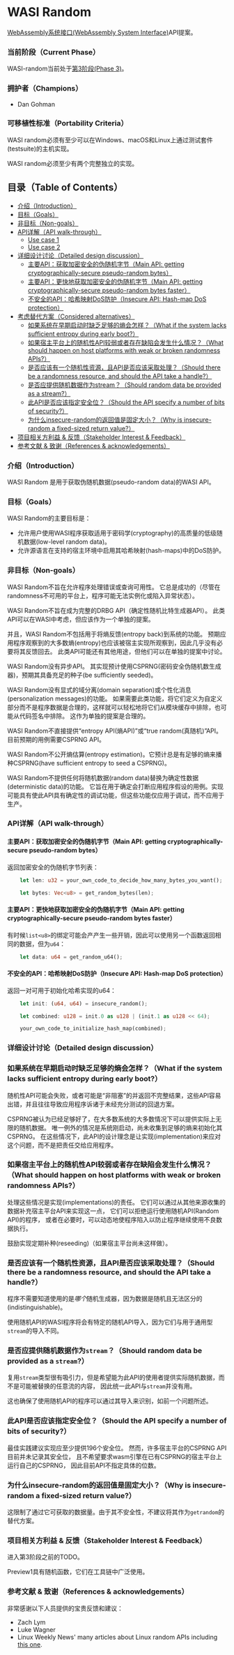 # WASI Random

[WebAssembly系统接口(WebAssembly System Interface)](https://github.com/WebAssembly/WASI)API提案。

### 当前阶段（Current Phase）

WASI-random当前处于[第3阶段(Phase 3)][Phase 3]。

[Phase 3]: https://github.com/WebAssembly/WASI/blob/main/Proposals.md#phase-3---implementation-phase-cg--wg

### 拥护者（Champions）

- Dan Gohman

### 可移植性标准（Portability Criteria）

WASI random必须有至少可以在Windows、macOS和Linux上通过测试套件(testsuite)的主机实现。

WASI random必须至少有两个完整独立的实现。

## 目录（Table of Contents）

- [介绍（Introduction）](#介绍introduction)
- [目标（Goals）](#目标goals)
- [非目标（Non-goals）](#非目标non-goals)
- [API详解（API walk-through）](#API详解api-walk-through)
  - [Use case 1](#use-case-1)
  - [Use case 2](#use-case-2)
- [详细设计讨论（Detailed design discussion）](#详细设计讨论detailed-design-discussion)
  - [主要API：获取加密安全的伪随机字节（Main API: getting cryptographically-secure pseudo-random bytes）](#主要api获取加密安全的伪随机字节main-api-getting-cryptographically-secure-pseudo-random-bytes)
  - [主要API：更快地获取加密安全的伪随机字节（Main API: getting cryptographically-secure pseudo-random bytes faster）](#主要api更快地获取加密安全的伪随机字节main-api-getting-cryptographically-secure-pseudo-random-bytes-faster)
  - [不安全的API：哈希映射DoS防护（Insecure API: Hash-map DoS protection）](#不安全的api哈希映射dos防护insecure-api-hash-map-dos-protection)
- [考虑替代方案（Considered alternatives）](#考虑替代方案considered-alternatives)
  - [如果系统在早期启动时缺乏足够的熵会怎样？（What if the system lacks sufficient entropy during early boot?）](#如果系统在早期启动时缺乏足够的熵会怎样what-if-the-system-lacks-sufficient-entropy-during-early-boot)
  - [如果宿主平台上的随机性API较弱或者存在缺陷会发生什么情况？（What should happen on host platforms with weak or broken randomness APIs?）](#如果宿主平台上的随机性api较弱或者存在缺陷会发生什么情况what-should-happen-on-host-platforms-with-weak-or-broken-randomness-apis)
  - [是否应该有一个随机性资源，且API是否应该采取处理？（Should there be a randomness resource, and should the API take a handle?）](#是否应该有一个随机性资源且api是否应该采取处理should-there-be-a-randomness-resource-and-should-the-api-take-a-handle)
  - [是否应提供随机数据作为stream？（Should random data be provided as a stream?）](#是否应提供随机数据作为streamshould-random-data-be-provided-as-a-stream)
  - [此API是否应该指定安全位？（Should the API specify a number of bits of security?）](#此api是否应该指定安全位should-the-api-specify-a-number-of-bits-of-security)
  - [为什么insecure-random的返回值是固定大小？（Why is insecure-random a fixed-sized return value?）](#为什么insecure-random的返回值是固定大小why-is-insecure-random-a-fixed-sized-return-value)
- [项目相关方利益 & 反馈（Stakeholder Interest & Feedback）](#项目相关方利益--反馈stakeholder-interest--feedback)
- [参考文献 & 致谢（References & acknowledgements）](#参考文献--致谢references--acknowledgements)

### 介绍（Introduction）

WASI Random 是用于获取伪随机数据(pseudo-random data)的WASI API。

### 目标（Goals）

WASI Random的主要目标是：
 - 允许用户使用WASI程序获取适用于密码学(cryptography)的高质量的低级随机数据(low-level random data)。
 - 允许源语言在支持的宿主环境中启用其哈希映射(hash-maps)中的DoS防护。

### 非目标（Non-goals）

WASI Random不旨在允许程序处理错误或查询可用性。
它总是成功的（尽管在randomness不可用的平台上，程序可能无法实例化或陷入异常状态）。

WASI Random不旨在成为完整的DRBG API（确定性随机比特生成器API）。
此类API可以在WASI中考虑，但应该作为一个单独的提案。

并且，WASI Random不包括用于将熵反馈(entropy back)到系统的功能。
预期应用程序观察到的大多数熵(entropy)也应该被宿主实现所观察到，因此几乎没有必要将其反馈回去。
此类API可能还有其他用途，但他们可以在单独的提案中讨论。

WASI Random没有异步API。
其实现预计使用CSPRNG(密码安全伪随机数生成器)，预期其具备充足的种子(be sufficiently seeded)。

WASI Random没有显式的域分离(domain separation)或个性化消息(personalization messages)的功能。
如果需要此类功能，将它们定义为自定义部分而不是程序数据是合理的，这样就可以轻松地将它们从模块缓存中排除，也可能从代码签名中排除。
这作为单独的提案是合理的。

WASI Random不直接提供“entropy API(熵API)”或“true random(真随机)”API。
目前预期的用例需要CSPRNG API。

WASI Random不公开熵估算(entropy estimation)。它预计总是有足够的熵来播种CSPRNG(have sufficient entropy to seed a CSPRNG)。

WASI Random不提供任何将随机数据(random data)替换为确定性数据(deterministic data)的功能。
它旨在用于确定会打断应用程序假设的用例。实现可能具有使此API具有确定性的调试功能，但这些功能仅应用于调试，而不应用于生产。

### API详解（API walk-through）

#### 主要API：获取加密安全的伪随机字节（Main API: getting cryptographically-secure pseudo-random bytes）

返回加密安全的伪随机字节列表：

```rust
    let len: u32 = your_own_code_to_decide_how_many_bytes_you_want();

    let bytes: Vec<u8> = get_random_bytes(len);
```

#### 主要API：更快地获取加密安全的伪随机字节（Main API: getting cryptographically-secure pseudo-random bytes faster）

有时候`list<u8>`的绑定可能会产产生一些开销，因此可以使用另一个函数返回相同的数据，但为`u64`：

```rust
    let data: u64 = get_random_u64();
```

#### 不安全的API：哈希映射DoS防护（Insecure API: Hash-map DoS protection）

返回一对可用于初始化哈希实现的u64：

```rust
    let init: (u64, u64) = insecure_random();

    let combined: u128 = init.0 as u128 | (init.1 as u128 << 64);

    your_own_code_to_initialize_hash_map(combined);
```

### 详细设计讨论（Detailed design discussion）

### 如果系统在早期启动时缺乏足够的熵会怎样？（What if the system lacks sufficient entropy during early boot?）

随机性API可能会失败，或者可能是“非阻塞”的并返回不完整结果，这些API容易出错，并且往往导致应用程序诉诸于未经充分测试的回退方案。

CSPRNG被认为已经足够好了，在大多数系统的大多数情况下可以提供实际上无限的随机数据。
唯一例外的情况是系统刚启动，尚未收集到足够的熵来初始化其CSPRNG。
在这些情况下，此API的设计理念是让实现(implementation)来应对这个问题，而不是把责任交给应用程序。

### 如果宿主平台上的随机性API较弱或者存在缺陷会发生什么情况？（What should happen on host platforms with weak or broken randomness APIs?）

处理这些情况是实现(implementations)的责任。
它们可以通过从其他来源收集的数据补充宿主平台API来实现这一点，
它们可以拒绝运行使用随机API(Random API)的程序，
或者在必要时，可以动态地使程序陷入以防止程序继续使用不良数据执行。

鼓励实现定期补种(reseeding)（如果宿主平台尚未这样做）。

### 是否应该有一个随机性资源，且API是否应该采取处理？（Should there be a randomness resource, and should the API take a handle?）

程序不需要知道使用的是*哪个*随机生成器，因为数据是随机且无法区分的(indistinguishable)。

使用随机API的WASI程序将会有特定的随机API导入，因为它们与用于通用型`stream`的导入不同。

### 是否应提供随机数据作为`stream`？（Should random data be provided as a `stream`?）

复用`stream`类型很有吸引力，但是希望能为此API的使用者提供实际随机数据，而不是可能被替换的任意流的内容，
因此统一此API与`stream`并没有用。

这也确保了使用随机API的程序可以通过其导入来识别，如前一个问题所述。

### 此API是否应该指定安全位？（Should the API specify a number of bits of security?）

最佳实践建议实现应至少提供196个安全位。
然而，许多宿主平台的CSPRNG API目前并未记录其安全位，
且不希望要求wasm引擎在已有CSPRNG的宿主平台上运行自己的CSPRNG，
因此目前API不指定具体的位数。

### 为什么insecure-random的返回值是固定大小？（Why is insecure-random a fixed-sized return value?）

这限制了通过它可获取的数据量。由于其不安全性，不建议将其作为`getrandom`的替代方案。

### 项目相关方利益 & 反馈（Stakeholder Interest & Feedback）

进入第3阶段之前的TODO。

Preview1具有随机函数，它们在工具链中广泛使用。

### 参考文献 & 致谢（References & acknowledgements）

非常感谢以下人员提供的宝贵反馈和建议：

- Zach Lym
- Luke Wagner
- Linux Weekly News' many articles about Linux random APIs including [this one].

[this one]: https://lwn.net/Articles/808575/
